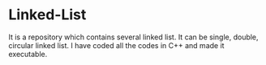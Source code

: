 # Linked-List
It is a repository which contains several linked list. It can be single, double, circular linked list. I have coded all the codes in C++ and made it executable.
